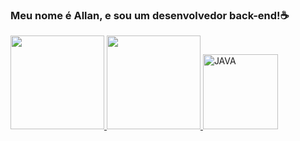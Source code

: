 ### Meu nome é Allan, e sou um desenvolvedor back-end!☕

<table>
  <a href="https://github.com/AllanzinS">
<img height="150em" src="https://github-readme-stats.vercel.app/api?username=allanzins&show_icons=true&theme=tokyonight&include_all_commits=true&count_private=true"/>
<img height="150em" src="https://github-readme-stats.vercel.app/api/top-langs/?username=allanzins&layout=compact&langs_count=6&theme=tokyonight"/>

<img src="https://cdn.jsdelivr.net/gh/devicons/devicon/icons/java/java-original-wordmark.svg" width="120" alt="JAVA" />
          
